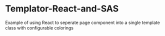 # Templator-React-and-SAS
Example of using React to seperate page component into a single template class with configurable colorings
